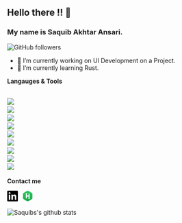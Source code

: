 


## Hello there !! 👋
### My name is **Saquib Akhtar Ansari**.

<img alt="GitHub followers" src="https://img.shields.io/github/followers/saquibansari0101?label=Followers&style=social">

- 🔭 I’m currently working on UI Development on a Project.
- 🌱 I’m currently learning Rust.


**Langauges & Tools**

<code>
<img height="40" src="https://github.com/saquibansari0101/SaquibAnsari/blob/master/icons/cpp.png"></code>&nbsp;&nbsp;
<code>
<img height="40" src="https://github.com/saquibansari0101/SaquibAnsari/blob/master/icons/c.png"></code>&nbsp;&nbsp;
<code>
<img height="40" src="https://github.com/saquibansari0101/SaquibAnsari/blob/master/icons/python.png"></code>&nbsp;&nbsp;
<code>
<img height="40" src="https://github.com/saquibansari0101/SaquibAnsari/blob/master/icons/android.png"></code>&nbsp;&nbsp;
<code>
<img height="40" src="https://github.com/saquibansari0101/SaquibAnsari/blob/master/icons/java.png"></code>&nbsp;&nbsp;
<code>
<img height="40" src="https://github.com/saquibansari0101/SaquibAnsari/blob/master/icons/flutter.png"></code>&nbsp;&nbsp;
<code>
<img height="40" src="https://github.com/saquibansari0101/SaquibAnsari/blob/master/icons/haskell.png"></code>&nbsp;&nbsp;
<code>
<img height="40" src="https://github.com/saquibansari0101/SaquibAnsari/blob/master/icons/mysql.png"></code>&nbsp;&nbsp;
<code>
<img height="40" src="https://github.com/saquibansari0101/SaquibAnsari/blob/master/icons/linux.png"></code>&nbsp;&nbsp;


**Contact me**

<p align='left'>
<a href="https://www.linkedin.com/in/saquibansari0101"><img height="25" src="https://github.com/saquibansari0101/SaquibAnsari/blob/master/icons/linedin.png"></a>&nbsp;&nbsp;
<a href="https://www.hackerrank.com/saquib_ansari"><img height="25" src="https://github.com/saquibansari0101/SaquibAnsari/blob/master/icons/hackerrank.png"></a>&nbsp;&nbsp;
  
![Saquibs's github stats](https://github-readme-stats.vercel.app/api?username=saquibansari0101&show_icons=true&title_color=fff&icon_color=79ff97&text_color=9f9f9f&bg_color=151515)
